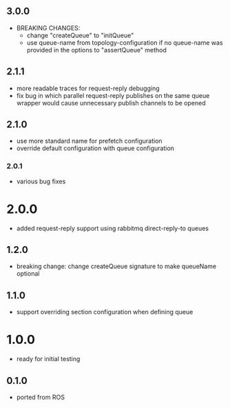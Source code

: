 ## 3.0.0
* BREAKING CHANGES: 
  * change "createQueue" to "initQueue"
  * use queue-name from topology-configuration if no queue-name was provided in the options to "assertQueue" method  

## 2.1.1
* more readable traces for request-reply debugging
* fix bug in which parallel request-reply publishes on the same queue wrapper would cause 
  unnecessary publish channels to be opened

## 2.1.0
* use more standard name for prefetch configuration
* override default configuration with queue configuration

### 2.0.1
* various bug fixes

# 2.0.0
* added request-reply support using rabbitmq direct-reply-to queues

## 1.2.0
* breaking change: change createQueue signature to make queueName optional

## 1.1.0
* support overriding section configuration when defining queue

# 1.0.0
* ready for initial testing

## 0.1.0
* ported from ROS